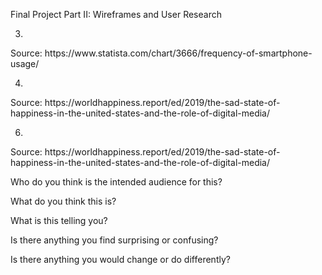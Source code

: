 Final Project Part II: Wireframes and User Research

3.
<div class="flourish-embed flourish-chart" data-src="visualisation/12015562"><script src="https://public.flourish.studio/resources/embed.js"></script></div>
Source: https://www.statista.com/chart/3666/frequency-of-smartphone-usage/

4.
<div class="flourish-embed flourish-chart" data-src="visualisation/12021246"><script src="https://public.flourish.studio/resources/embed.js"></script></div>
Source: https://worldhappiness.report/ed/2019/the-sad-state-of-happiness-in-the-united-states-and-the-role-of-digital-media/

6. 
<div class="flourish-embed flourish-chart" data-src="visualisation/12022456"><script src="https://public.flourish.studio/resources/embed.js"></script></div>
Source: https://worldhappiness.report/ed/2019/the-sad-state-of-happiness-in-the-united-states-and-the-role-of-digital-media/

Who do you think is the intended audience for this?

What do you think this is?

What is this telling you?

Is there anything you find surprising or confusing?

Is there anything you would change or do differently?
